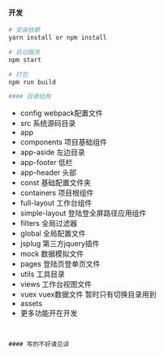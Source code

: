 
#### 开发
```bash
# 安装依赖
yarn install or npm install

# 启动服务
npm start

# 打包
npm run build

#### 目录结构
```
- config webpack配置文件
- src 系统源码目录
 - app
  - components 项目基础组件
   - app-aside 左边目录
   - app-footer 低栏
   - app-header 头部
  - const 基础配置文件夹
  - containers 项目根组件
   - full-layout 工作台组件
   - simple-layout 登陆登全屏路径应用组件
   - filters 全局过滤器
   - global 全局配置文件
   - jsplug 第三方jquery插件
   - mock 数据模拟文件
   - pages 登陆页登单页文件
   - utils 工具目录
   - views 工作台视图文件
   - vuex vuex数据文件 暂时只有切换目录用到
 - assets
- 更多功能开在开发
```


#### 写的不好请见谅